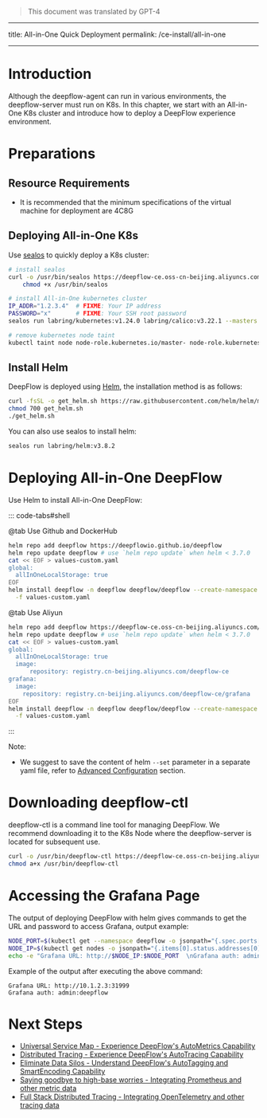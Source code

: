 > This document was translated by GPT-4

---

title: All-in-One Quick Deployment
permalink: /ce-install/all-in-one

---

# Introduction

Although the deepflow-agent can run in various environments, the deepflow-server must run on K8s. In this chapter, we start with an All-in-One K8s cluster and introduce how to deploy a DeepFlow experience environment.

# Preparations

## Resource Requirements

- It is recommended that the minimum specifications of the virtual machine for deployment are 4C8G

## Deploying All-in-One K8s

Use [sealos](https://github.com/labring/sealos) to quickly deploy a K8s cluster:

```bash
# install sealos
curl -o /usr/bin/sealos https://deepflow-ce.oss-cn-beijing.aliyuncs.com/sealos/sealos && \
    chmod +x /usr/bin/sealos

# install All-in-One kubernetes cluster
IP_ADDR="1.2.3.4"  # FIXME: Your IP address
PASSWORD="x"       # FIXME: Your SSH root password
sealos run labring/kubernetes:v1.24.0 labring/calico:v3.22.1 --masters $IP_ADDR -p $PASSWORD

# remove kubernetes node taint
kubectl taint node node-role.kubernetes.io/master- node-role.kubernetes.io/control-plane- --all
```

## Install Helm

DeepFlow is deployed using [Helm](https://helm.sh/), the installation method is as follows:

```bash
curl -fsSL -o get_helm.sh https://raw.githubusercontent.com/helm/helm/main/scripts/get-helm-3
chmod 700 get_helm.sh
./get_helm.sh
```

You can also use sealos to install helm:

```bash
sealos run labring/helm:v3.8.2
```

# Deploying All-in-One DeepFlow

Use Helm to install All-in-One DeepFlow:

::: code-tabs#shell

@tab Use Github and DockerHub

```bash
helm repo add deepflow https://deepflowio.github.io/deepflow
helm repo update deepflow # use `helm repo update` when helm < 3.7.0
cat << EOF > values-custom.yaml
global:
  allInOneLocalStorage: true
EOF
helm install deepflow -n deepflow deepflow/deepflow --create-namespace \
  -f values-custom.yaml
```

@tab Use Aliyun

```bash
helm repo add deepflow https://deepflow-ce.oss-cn-beijing.aliyuncs.com/chart/stable
helm repo update deepflow # use `helm repo update` when helm < 3.7.0
cat << EOF > values-custom.yaml
global:
  allInOneLocalStorage: true
  image:
      repository: registry.cn-beijing.aliyuncs.com/deepflow-ce
grafana:
  image:
    repository: registry.cn-beijing.aliyuncs.com/deepflow-ce/grafana
EOF
helm install deepflow -n deepflow deepflow/deepflow --create-namespace \
  -f values-custom.yaml
```

:::

Note:

- We suggest to save the content of helm `--set` parameter in a separate yaml file, refer to [Advanced Configuration](../best-practice/server-advanced-config/) section.

# Downloading deepflow-ctl

deepflow-ctl is a command line tool for managing DeepFlow. We recommend downloading it to the K8s Node where the deepflow-server is located for subsequent use.

```bash
curl -o /usr/bin/deepflow-ctl https://deepflow-ce.oss-cn-beijing.aliyuncs.com/bin/ctl/stable/linux/$(arch | sed 's|x86_64|amd64|' | sed 's|aarch64|arm64|')/deepflow-ctl
chmod a+x /usr/bin/deepflow-ctl
```

# Accessing the Grafana Page

The output of deploying DeepFlow with helm gives commands to get the URL and password to access Grafana, output example:

```bash
NODE_PORT=$(kubectl get --namespace deepflow -o jsonpath="{.spec.ports[0].nodePort}" services deepflow-grafana)
NODE_IP=$(kubectl get nodes -o jsonpath="{.items[0].status.addresses[0].address}")
echo -e "Grafana URL: http://$NODE_IP:$NODE_PORT  \nGrafana auth: admin:deepflow"
```

Example of the output after executing the above command:

```text
Grafana URL: http://10.1.2.3:31999
Grafana auth: admin:deepflow
```

# Next Steps

- [Universal Service Map - Experience DeepFlow's AutoMetrics Capability](../features/universal-map/auto-metrics/)
- [Distributed Tracing - Experience DeepFlow's AutoTracing Capability](../features/distributed-tracing/auto-tracing/)
- [Eliminate Data Silos - Understand DeepFlow's AutoTagging and SmartEncoding Capability](../features/auto-tagging/eliminate-data-silos/)
- [Saying goodbye to high-base worries - Integrating Prometheus and other metric data](../integration/input/metrics/metrics-auto-tagging/)
- [Full Stack Distributed Tracing - Integrating OpenTelemetry and other tracing data](../integration/input/tracing/full-stack-distributed-tracing/)
